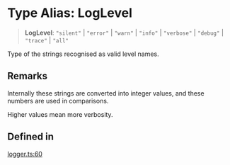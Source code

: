 # Type Alias: LogLevel

> **LogLevel**: `"silent"` \| `"error"` \| `"warn"` \| `"info"` \| `"verbose"` \| `"debug"` \| `"trace"` \| `"all"`

Type of the strings recognised as valid level names.

## Remarks

Internally these strings are converted into integer values,
and these numbers are used in comparisons.

Higher values mean more verbosity.

## Defined in

[logger.ts:60](https://github.com/xpack/logger-ts/blob/62f0bf298555a020ff5b41904da48c7de7b9f72e/src/lib/logger.ts#L60)
